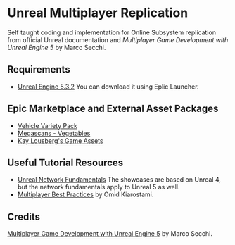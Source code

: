 # Unreal Multiplayer Replication

Self taught coding and implementation for Online Subsystem replication from official Unreal documentation and *Multiplayer Game Development with Unreal Engine 5* by Marco Secchi.

## Requirements

- [Unreal Engine 5.3.2](https://forums.unrealengine.com/t/5-3-2-hotfix-released/1370927) You can download it using Eplic Launcher.

## Epic Marketplace and External Asset Packages

- [Vehicle Variety Pack](https://www.unrealengine.com/marketplace/en-US/product/bbcb90a03f844edbb20c8b89ee16ea32)
- [Megascans - Vegetables](https://www.unrealengine.com/marketplace/en-US/product/8ef1598076964207bd38e14cf950f706)
- [Kay Lousberg's Game Assets](https://kaylousberg.com/)

## Useful Tutorial Resources

- [Unreal Network Fundamentals](https://youtu.be/09yWANtKmC8) The showcases are based on Unreal 4, but the network fundamentals apply to Unreal 5 as well.
- [Multiplayer Best Practices](https://youtu.be/UstLLZbkmOQ) by Omid Kiarostami.

## Credits

[Multiplayer Game Development with Unreal Engine 5](https://github.com/PacktPublishing/Multiplayer-Game-Development-with-Unreal-Engine-5) by Marco Secchi.
